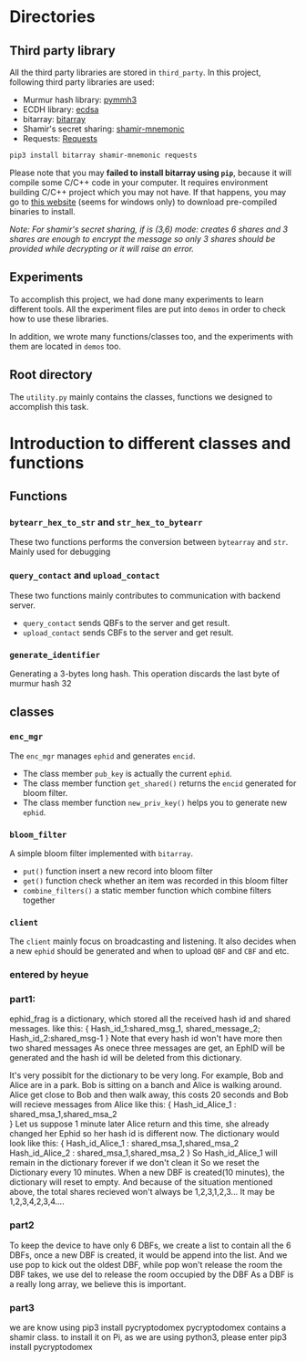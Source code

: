 # Directories

## Third party library

All the third party libraries are stored in `third_party`.
In this project, following third party libraries are used:

+ Murmur hash library: [pymmh3](https://github.com/wc-duck/pymmh3)
+ ECDH library: [ecdsa](https://github.com/tlsfuzzer/python-ecdsa)
+ bitarray: [bitarray](https://pypi.org/project/bitarray/)
+ Shamir's secret sharing: [shamir-mnemonic](https://github.com/trezor/python-shamir-mnemonic)
+ Requests: [Requests](https://docs.python-requests.org/en/master/)

```bash
pip3 install bitarray shamir-mnemonic requests
```

Please note that you may **failed to install bitarray using `pip`**, because it will compile some C/C++ code in your computer. It requires environment building C/C++ project which you may not have. If that happens, you may go to [this website](https://www.lfd.uci.edu/~gohlke/pythonlibs/#bitarray) (seems for windows only) to download pre-compiled binaries to install.

*Note: For shamir's secret sharing, if is (3,6) mode: creates 6 shares and 3 shares are enough to encrypt the message so only 3 shares should be provided while decrypting or it will raise an error.*

## Experiments

To accomplish this project, we had done many experiments to learn different tools. All the experiment files are put into `demos` in order to check how to use these libraries. 

In addition, we wrote many functions/classes too, and the experiments with them are located in `demos` too.

## Root directory

The `utility.py` mainly contains the classes, functions we designed to accomplish this task.


# Introduction to different classes and functions

## Functions

### `bytearr_hex_to_str` and `str_hex_to_bytearr`

These two functions performs the conversion between `bytearray` and `str`. Mainly used for debugging


### `query_contact` and `upload_contact`

These two functions mainly contributes to communication with backend server.

+ `query_contact` sends QBFs to the server and get result.
+ `upload_contact` sends CBFs to the server and get result.


### `generate_identifier`

Generating a 3-bytes long hash. This operation discards the last byte of murmur hash 32

## classes

### `enc_mgr`

The `enc_mgr` manages `ephid` and generates `encid`. 

+ The class member `pub_key` is actually the current `ephid`. 
+ The class member function `get_shared()` returns the `encid` generated for bloom filter.
+ The class member function `new_priv_key()` helps you to generate new `ephid`.

### `bloom_filter`

A simple bloom filter implemented with `bitarray`. 

+ `put()` function insert a new record into bloom filter
+ `get()` function check whether an item was recorded in this bloom filter
+ `combine_filters()` a static member function which combine filters together

### `client`  

The `client` mainly focus on broadcasting and listening. It also decides when a new `ephid` should be generated and when to upload `QBF` and `CBF` and etc.


### entered by heyue
### part1:

ephid_frag is a dictionary, which stored all the received hash id and shared messages.
like this:
{
Hash_id_1:shared_msg_1, shared_message_2;
Hash_id_2:shared_msg-1
 }
 Note that every hash id won't have more then two shared messages
 As onece three messages are get, an EphID will be generated and the hash id
 will be deleted from this dictionary.

 It's very possiblt for the dictionary to be very long.
 For example, Bob and Alice are in a park.
 Bob is sitting on a banch and Alice is walking around.
 Alice get close to Bob and then walk away, this costs 20 seconds
 and Bob will recieve messages from Alice like this:
 {
 Hash_id_Alice_1 : shared_msa_1,shared_msa_2   
 }
 Let us suppose 1 minute later Alice return and this time,
 she already changed her Ephid so her hash id is different now.
 The dictionary would look like this:
 {
 Hash_id_Alice_1 : shared_msa_1,shared_msa_2  
 Hash_id_Alice_2 : shared_msa_1,shared_msa_2
 }
 So Hash_id_Alice_1 will remain in the dictionary forever if we don't clean it
 So we reset the Dictionary every 10 minutes.
 When a new DBF is created(10 minutes), the dictionary will reset to empty.
 And because of the situation mentioned above, the total shares recieved won't always be
 1,2,3,1,2,3... 
 It may be 1,2,3,4,2,3,4....


### part2
To keep the device to have only 6 DBFs,
we create a list to contain all the 6 DBFs,
once a new DBF is created, it would be append into the list.
And we use pop to kick out the oldest DBF, while pop won't release
the room the DBF takes, we use del to release the room occupied by the DBF
As a DBF is a really long array, we believe this is important.

### part3
we are know using pip3 install pycryptodomex
pycryptodomex contains a shamir class.
to install it on Pi, as we are using python3, please enter pip3 install pycryptodomex